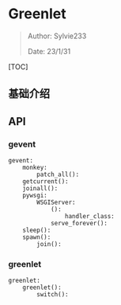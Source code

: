 # Greenlet

>Author: Sylvie233
>
>Date: 23/1/31

[TOC]

## 基础介绍

## API

### gevent

```
gevent:
	monkey:
		patch_all():
	getcurrent():
	joinall():
	pywsgi:
		WSGIServer:
			():
				handler_class:
			serve_forever():
	sleep():
	spawn():
		join():
```



### greenlet

```
greenlet:
	greenlet():
		switch():
```

